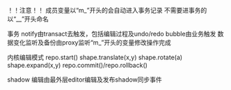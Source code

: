 
！！注意！！
成员变量以“m_”开头的会自动进入事务记录
不需要进事务的以“__”开头命名

事务
notify由transact去触发，包括编辑过程及undo/redo
bubble由业务触发
数据变化监听及备份由proxy监听“m_”开头的变量修改操作完成

内核编辑模式
repo.start()
shape.translate(x,y)
shape.rotate(a)
shape.expand(x,y)
repo.commit()/repo.rollback()

shadow
编辑由最外层editor编辑及发布shadow同步事件
